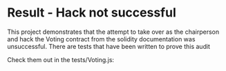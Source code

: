 # Result - Hack not successful

This project demonstrates that the attempt to take over as the chairperson and hack the Voting contract from the solidity documentation was unsuccessful. There are tests that have been written to prove this audit

Check them out in the tests/Voting.js:
